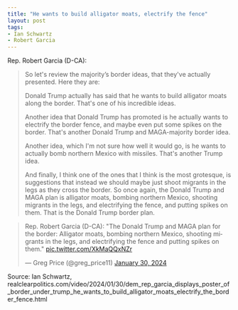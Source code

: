 ```yaml
---
title: "He wants to build alligator moats, electrify the fence"
layout: post
tags:
- Ian Schwartz
- Robert Garcia
---
```


Rep. Robert Garcia (D-CA):

> So let's review the majority’s border ideas, that they've actually presented. Here they are:
>
> Donald Trump actually has said that he wants to build alligator moats along the border. That's one of his incredible ideas.
>
> Another idea that Donald Trump has promoted is he actually wants to electrify the border fence, and maybe even put some spikes on the border. That's another Donald Trump and MAGA-majority border idea.
>
> Another idea, which I'm not sure how well it would go, is he wants to actually bomb northern Mexico with missiles. That's another Trump idea.
>
> And finally, I think one of the ones that I think is the most grotesque, is suggestions that instead we should maybe just shoot migrants in the legs as they cross the border. So once again, the Donald Trump and MAGA plan is alligator moats, bombing northern Mexico, shooting migrants in the legs, and electrifying the fence, and putting spikes on them. That is the Donald Trump border plan.

<blockquote class="twitter-tweet"><p lang="en" dir="ltr">Rep. Robert Garcia (D-CA): &quot;The Donald Trump and MAGA plan for the border: Alligator moats, bombing northern Mexico, shooting migrants in the legs, and electrifying the fence and putting spikes on them.&quot; <a href="https://t.co/XkMaQQxNZr">pic.twitter.com/XkMaQQxNZr</a></p>&mdash; Greg Price (@greg_price11) <a href="https://twitter.com/greg_price11/status/1752370592131461338?ref_src=twsrc%5Etfw">January 30, 2024</a></blockquote> <script async src="https://platform.twitter.com/widgets.js" charset="utf-8"></script>

Source: Ian Schwartz, realclearpolitics.com/video/2024/01/30/dem_rep_garcia_displays_poster_of_border_under_trump_he_wants_to_build_alligator_moats_electrify_the_border_fence.html
